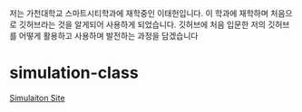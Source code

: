 저는 가천대학교 스마트시티학과에 재학중인 이태헌입니다.
이 학과에 재학하며 처음으로 깃허브라는 것을 알게되어 사용하게 되었습니다.
깃허브에 처음 입문한 저의 깃허브를 어떻게 활용하고 사용하며
발전하는 과정을 담겠습니다











# simulation-class
[Simulaiton Site](https://hnu209.github.io/simulation-class/)
